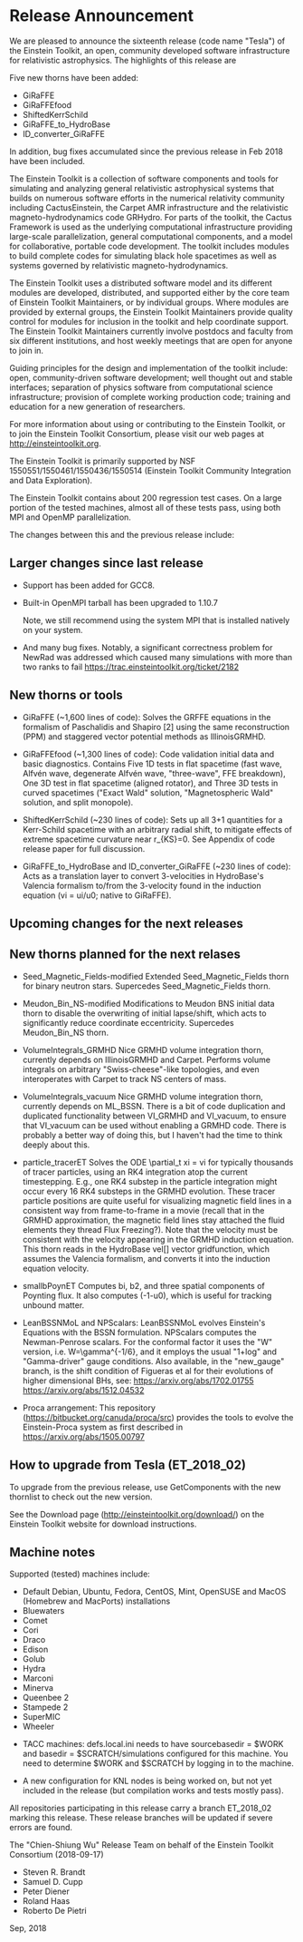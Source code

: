 # Release Announcement

We are pleased to announce the sixteenth release (code name "Tesla") of the
Einstein Toolkit, an open, community developed software infrastructure for
relativistic astrophysics. The highlights of this release are

Five new thorns have been added:

* GiRaFFE
* GiRaFFEfood
* ShiftedKerrSchild
* GiRaFFE_to_HydroBase
* ID_converter_GiRaFFE

In addition, bug fixes accumulated since the previous release in Feb 2018
have been included.

The Einstein Toolkit is a collection of software components and tools for
simulating and analyzing general relativistic astrophysical systems that builds
on numerous software efforts in the numerical relativity community including
CactusEinstein, the Carpet AMR infrastructure and the relativistic
magneto-hydrodynamics code GRHydro. For parts of the toolkit, the Cactus
Framework is used as the underlying computational infrastructure providing
large-scale parallelization, general computational components, and a model for
collaborative, portable code development. The toolkit includes modules to build
complete codes for simulating black hole spacetimes as well as systems governed
by relativistic magneto-hydrodynamics.

The Einstein Toolkit uses a distributed software model and its different
modules are developed, distributed, and supported either by the core team of
Einstein Toolkit Maintainers, or by individual groups. Where modules are
provided by external groups, the Einstein Toolkit Maintainers provide quality
control for modules for inclusion in the toolkit and help coordinate support.
The Einstein Toolkit Maintainers currently involve postdocs and faculty from
six different institutions, and host weekly meetings that are open for anyone
to join in.

Guiding principles for the design and implementation of the toolkit include:
open, community-driven software development; well thought out and stable
interfaces; separation of physics software from computational science
infrastructure; provision of complete working production code; training and
education for a new generation of researchers.

For more information about using or contributing to the Einstein Toolkit, or to
join the Einstein Toolkit Consortium, please visit our web pages at
http://einsteintoolkit.org.

The Einstein Toolkit is primarily supported by NSF
1550551/1550461/1550436/1550514 (Einstein Toolkit Community Integration and
Data Exploration).

The Einstein Toolkit contains about 200 regression test cases.  On a large
portion of the tested machines, almost all of these tests pass, using both
MPI and OpenMP parallelization.

The changes between this and the previous release include:

## Larger changes since last release

* Support has been added for GCC8.

* Built-in OpenMPI tarball has been upgraded to 1.10.7

   Note, we still recommend using the system MPI that is installed natively on your system.

* And many bug fixes. Notably, a significant correctness problem for NewRad was addressed which caused many simulations with more than two ranks to fail https://trac.einsteintoolkit.org/ticket/2182

## New thorns or tools

* GiRaFFE (~1,600 lines of code): Solves the GRFFE equations in the formalism of Paschalidis and Shapiro [2] using the same reconstruction (PPM) and staggered vector potential methods as IllinoisGRMHD.

* GiRaFFEfood (~1,300 lines of code): Code validation initial data and basic diagnostics. Contains Five 1D tests in flat spacetime (fast wave, Alfvén wave, degenerate Alfvén wave, "three-wave", FFE breakdown), One 3D test in flat spacetime (aligned rotator), and Three 3D tests in curved spacetimes ("Exact Wald" solution, "Magnetospheric Wald" solution, and split monopole).

* ShiftedKerrSchild (~230 lines of code): Sets up all 3+1 quantities for a Kerr-Schild spacetime with an arbitrary radial shift, to mitigate effects of extreme spacetime curvature near r_{KS}=0. See Appendix of code release paper for full discussion.

* GiRaFFE_to_HydroBase and ID_converter_GiRaFFE (~230 lines of code): Acts as a translation layer to convert 3-velocities in HydroBase's Valencia formalism to/from the 3-velocity found in the induction equation (vi = ui/u0; native to GiRaFFE).

## Upcoming changes for the next releases

## New thorns planned for the next relases

* Seed_Magnetic_Fields-modified Extended Seed_Magnetic_Fields thorn for binary neutron stars. Supercedes Seed_Magnetic_Fields thorn.

* Meudon_Bin_NS-modified Modifications to Meudon BNS initial data thorn to disable the overwriting of initial lapse/shift, which acts to significantly reduce coordinate eccentricity. Supercedes Meudon_Bin_NS thorn.

* VolumeIntegrals_GRMHD Nice GRMHD volume integration thorn, currently depends on IllinoisGRMHD and Carpet. Performs volume integrals on arbitrary "Swiss-cheese"-like topologies, and even interoperates with Carpet to track NS centers of mass.

* VolumeIntegrals_vacuum Nice GRMHD volume integration thorn, currently depends on ML_BSSN. There is a bit of code duplication and duplicated functionality between VI_GRMHD and VI_vacuum, to ensure that VI_vacuum can be used without enabling a GRMHD code. There is probably a better way of doing this, but I haven't had the time to think deeply about this.

* particle_tracerET Solves the ODE \partial_t xi = vi for typically thousands of tracer particles, using an RK4 integration atop the current timestepping. E.g., one RK4 substep in the particle integration might occur every 16 RK4 substeps in the GRMHD evolution. These tracer particle positions are quite useful for visualizing magnetic field lines in a consistent way from frame-to-frame in a movie (recall that in the GRMHD approximation, the magnetic field lines stay attached the fluid elements they thread Flux Freezing?). Note that the velocity must be consistent with the velocity appearing in the GRMHD induction equation. This thorn reads in the HydroBase vel[] vector gridfunction, which assumes the Valencia formalism, and converts it into the induction equation velocity.

* smallbPoynET Computes bi, b2, and three spatial components of Poynting flux. It also computes (-1-u0), which is useful for tracking unbound matter.

* LeanBSSNMoL and NPScalars: 
LeanBSSNMoL evolves Einstein's Equations with the BSSN formulation. NPScalars 
computes the Newman-Penrose scalars. For the
conformal factor it uses the "W" version, i.e. W=\gamma^{-1/6}, and it employs
the usual "1+log" and "Gamma-driver" gauge conditions. Also available, in the
"new_gauge" branch, is the shift condition of Figueras et al for their
evolutions of higher dimensional BHs, see:
    https://arxiv.org/abs/1702.01755
    https://arxiv.org/abs/1512.04532

* Proca arrangement:
  This repository (https://bitbucket.org/canuda/proca/src) provides the tools to evolve the Einstein-Proca system as first described in https://arxiv.org/abs/1505.00797

## How to upgrade from Tesla (ET_2018_02) 

To upgrade from the previous release, use GetComponents with the new thornlist
to check out the new version.

See the Download page (http://einsteintoolkit.org/download/) on the
Einstein Toolkit website for download instructions.

## Machine notes

Supported (tested) machines include:

- Default Debian, Ubuntu, Fedora, CentOS, Mint, OpenSUSE and MacOS (Homebrew and MacPorts) installations
- Bluewaters
- Comet
- Cori
- Draco
- Edison
- Golub
- Hydra
- Marconi
- Minerva
- Queenbee 2
- Stampede 2
- SuperMIC
- Wheeler

* TACC machines: defs.local.ini needs to have sourcebasedir = $WORK
  and basedir = $SCRATCH/simulations configured for this machine.  You
  need to determine $WORK and $SCRATCH by logging in to the machine.

* A new configuration for KNL nodes is being worked on, but not yet
  included in the release (but compilation works and tests mostly
  pass).

All repositories participating in this release carry a branch ET_2018_02
marking this release.  These release branches will be updated if severe
errors are found.

The "Chien-Shiung Wu" Release Team on behalf of the Einstein Toolkit Consortium
(2018-09-17)

* Steven R. Brandt
* Samuel D. Cupp
* Peter Diener
* Roland Haas
* Roberto De Pietri

Sep, 2018
